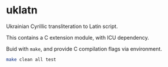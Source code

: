 uklatn
==
Ukrainian Cyrillic transliteration to Latin script.

This contains a C extension module, with ICU dependency.

Buid with `make`, and provide C compilation flags via environment.
```sh
make clean all test
```

